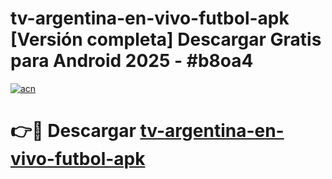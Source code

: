 # tv-argentina-en-vivo-futbol-apk  [Versión completa] Descargar Gratis para Android 2025 - #b8oa4

[![acn](https://github.com/user-attachments/assets/0f9c940e-d8b0-45ae-aac7-cd30a18b3e1c)](https://apps.freeplayer.one?title=tv-argentina-en-vivo-futbol-apk&ref=9F)

# 👉🔴 Descargar [tv-argentina-en-vivo-futbol-apk](https://apps.freeplayer.one?title=tv-argentina-en-vivo-futbol-apk&ref=9F)
